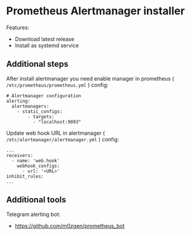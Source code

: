 # Prometheus Alertmanager installer

Features:

* Download latest release
* Install as systemd service

## Additional steps

After install alertmanager you need enable manager in prometheus ( `/etc/prometheus/prometheus.yml` ) config:

```
# Alertmanager configuration
alerting:
  alertmanagers:
    - static_configs:
        - targets:
          - "localhost:9093"
```

Update web hook URL in alertmanager ( `/etc/alertmanager/alertmanager.yml` ) config:

```
...
receivers:
  - name: 'web.hook'
    webhook_configs:
      - url: '<URL>'
inhibit_rules:
...
```

## Additional tools

Telegram alerting bot:

* https://github.com/m0zgen/prometheus_bot